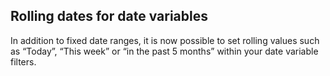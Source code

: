 ## Rolling dates for date variables

In addition to fixed date ranges, it is now possible to set rolling values such as “Today”, “This week” or “in the past 5 months” within your date variable filters.
